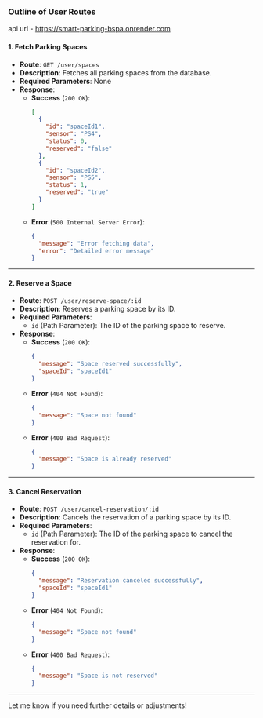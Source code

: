### Outline of User Routes

api url - https://smart-parking-bspa.onrender.com

#### 1. **Fetch Parking Spaces**
   - **Route**: `GET /user/spaces`
   - **Description**: Fetches all parking spaces from the database.
   - **Required Parameters**: None
   - **Response**:
     - **Success** (`200 OK`):
       ```json
       [
         {
           "id": "spaceId1",
           "sensor": "PS4",
           "status": 0,
           "reserved": "false"
         },
         {
           "id": "spaceId2",
           "sensor": "PS5",
           "status": 1,
           "reserved": "true"
         }
       ]
       ```
     - **Error** (`500 Internal Server Error`):
       ```json
       {
         "message": "Error fetching data",
         "error": "Detailed error message"
       }
       ```

---

#### 2. **Reserve a Space**
   - **Route**: `POST /user/reserve-space/:id`
   - **Description**: Reserves a parking space by its ID.
   - **Required Parameters**:
     - `id` (Path Parameter): The ID of the parking space to reserve.
   - **Response**:
     - **Success** (`200 OK`):
       ```json
       {
         "message": "Space reserved successfully",
         "spaceId": "spaceId1"
       }
       ```
     - **Error** (`404 Not Found`):
       ```json
       {
         "message": "Space not found"
       }
       ```
     - **Error** (`400 Bad Request`):
       ```json
       {
         "message": "Space is already reserved"
       }
       ```

---

#### 3. **Cancel Reservation**
   - **Route**: `POST /user/cancel-reservation/:id`
   - **Description**: Cancels the reservation of a parking space by its ID.
   - **Required Parameters**:
     - `id` (Path Parameter): The ID of the parking space to cancel the reservation for.
   - **Response**:
     - **Success** (`200 OK`):
       ```json
       {
         "message": "Reservation canceled successfully",
         "spaceId": "spaceId1"
       }
       ```
     - **Error** (`404 Not Found`):
       ```json
       {
         "message": "Space not found"
       }
       ```
     - **Error** (`400 Bad Request`):
       ```json
       {
         "message": "Space is not reserved"
       }
       ```

---

Let me know if you need further details or adjustments!